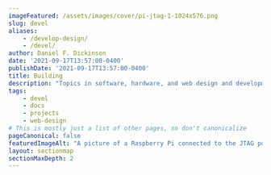 ```yaml
---
imageFeatured: /assets/images/cover/pi-jtag-1-1024x576.png
slug: devel
aliases:
    - /develop-design/
    - /devel/
author: Daniel F. Dickinson
date: '2021-09-17T13:57:00-0400'
publishDate: '2021-09-17T13:57:00-0400'
title: Building
description: "Topics in software, hardware, and web design and development"
tags:
    - devel
    - docs
    - projects
    - web-design
# This is mostly just a list of other pages, so don't canonicalize
pageCanonical: false
featuredImageAlt: "A picture of a Raspberry Pi connected to the JTAG port of Netgear router, with special effects added"
layout: sectionmap
sectionMaxDepth: 2
---
```

